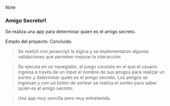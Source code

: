 > [!NOTE]
> <h3>Amigo Secreto!!</h3>
> <p>Se realiza una app para determinar quien es el amigo secreto.</p>
> <p>Estado del proyecto: Concluido.</p>

> <p>Se realizó con javascript la lógica y se implementaron algunas validaciones que permiten mejorar la interacción</p>

><p>Se ejecuta en un navegador, el juego consiste en el que el usuario ingresa a través de un input el nombre de sus amigos para realizar un sorteo y determinar quién es el amigo secreto. Los amigos se ingresan y con un botón de sortear se realiza el sorteo para saber quién es el amigo secreto.</p>

><p>Una app muy sencilla pero muy entretenida.</p>
